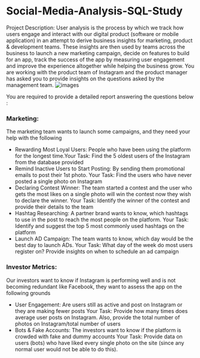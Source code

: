 # Social-Media-Analysis-SQL-Study
Project Description: User analysis is the process by which we track how users engage and interact with our digital product (software or mobile application) in an attempt to derive business insights for marketing, product & development teams. These insights are then used by teams across the business to launch a new marketing campaign, decide on features to build for an app, track the success of the app by measuring user engagement and improve the experience altogether while helping the business grow. You are working with the product team of Instagram and the product manager has asked you to provide insights on the questions asked by the management team.
![images](https://github.com/salonimeshram13/Social-Media-Analysis-SQL-Study/assets/136232688/6357bc90-f25f-4ba6-b6b4-01d6708e1bb6)


You are required to provide a detailed report answering the questions below :
### Marketing: 
The marketing team wants to launch some campaigns, and they need your help with the following

- Rewarding Most Loyal Users: People who have been using the platform for the longest time.Your Task: Find the 5 oldest users of the Instagram from the database provided
- Remind Inactive Users to Start Posting: By sending them promotional emails to post their 1st photo. Your Task: Find the users who have never posted a single photo on Instagram
- Declaring Contest Winner: The team started a contest and the user who gets the most likes on a single photo will win the contest now they wish to declare the winner. Your Task: Identify the winner of the contest and provide their details to the team
- Hashtag Researching: A partner brand wants to know, which hashtags to use in the post to reach the most people on the platform. Your Task: Identify and suggest the top 5 most commonly used hashtags on the platform
- Launch AD Campaign: The team wants to know, which day would be the best day to launch ADs. Your Task: What day of the week do most users register on? Provide insights on when to schedule an ad campaign

### Investor Metrics: 
Our investors want to know if Instagram is performing well and is not becoming redundant like Facebook, they want to assess the app on the following grounds

- User Engagement: Are users still as active and post on Instagram or they are making fewer posts Your Task: Provide how many times does average user posts on Instagram. Also, provide the total number of photos on Instagram/total number of users
- Bots & Fake Accounts: The investors want to know if the platform is crowded with fake and dummy accounts Your Task: Provide data on users (bots) who have liked every single photo on the site (since any normal user would not be able to do this).<br>
















